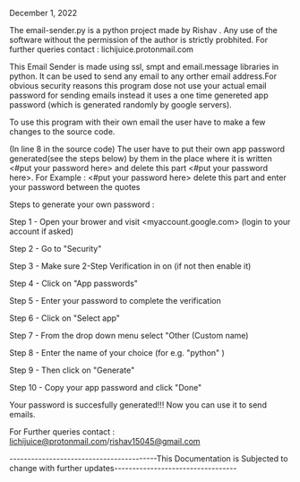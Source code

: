 December 1, 2022

The email-sender.py is a python project made by Rishav . Any use of the software without the permission of the author is strictly probhited. For further queries contact : lichijuice.protonmail.com

This Email Sender is made using ssl, smpt and email.message libraries in python.
It can be used to send any email to any orther email address.For obvious security reasons this program dose not use your actual email password for sending emails instead it uses a one time genereted app password (which is generated randomly by google servers).

To use this program with their own email the user have to make a few changes to the source code.

(In line 8 in the source code) The user have to put their own app password generated(see the steps below) by them in the place where it is written <#put your password here> and delete this part <#put your password here>. 
For Example : <#put your password here> delete this part and enter your password between the quotes <fshfjksdhreheukjfhd>


Steps to generate your own password :

Step 1 - Open your brower and visit <myaccount.google.com> (login to your account if asked)

Step 2 - Go to "Security"

Step 3 - Make sure 2-Step Verification in on (if not then enable it)

Step 4 - Click on "App passwords"

Step 5 - Enter your password to complete the verification

Step 6 - Click on "Select app"

Step 7 - From the drop down menu select "Other (Custom name)

Step 8 - Enter the name of your choice (for e.g. "python" )

Step 9 - Then click on "Generate"
  
Step 10 - Copy your app password and click "Done"

  
Your password is succesfully generated!!!
Now you can use it to send emails.


For Further queries contact : lichijuice@protonmail.com/rishav15045@gmail.com

-----------------------------------------This Documentation is Subjected to change with further updates----------------------------------
